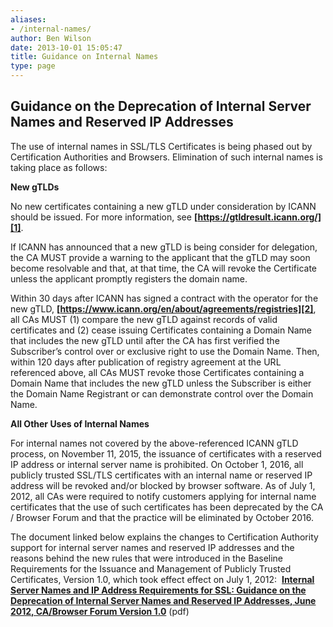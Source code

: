 ```yaml
---
aliases:
- /internal-names/
author: Ben Wilson
date: 2013-10-01 15:05:47
title: Guidance on Internal Names
type: page
---
```


## Guidance on the Deprecation of Internal Server Names and Reserved IP Addresses

The use of internal names in SSL/TLS Certificates is being phased out by Certification Authorities and Browsers. Elimination of such internal names is taking place as follows:

**New gTLDs**

No new certificates containing a new gTLD under consideration by ICANN should be issued. For more information, see **[https://gtldresult.icann.org/][1]**.

If ICANN has announced that a new gTLD is being consider for delegation, the CA MUST provide a warning to the applicant that the gTLD may soon become resolvable and that, at that time, the CA will revoke the Certificate unless the applicant promptly registers the domain name.

Within 30 days after ICANN has signed a contract with the operator for the new gTLD, **[https://www.icann.org/en/about/agreements/registries][2]**, all CAs MUST (1) compare the new gTLD against records of valid certificates and (2) cease issuing Certificates containing a Domain Name that includes the new gTLD until after the CA has first verified the Subscriber’s control over or exclusive right to use the Domain Name. Then, within 120 days after publication of registry agreement at the URL referenced above, all CAs MUST revoke those Certificates containing a Domain Name that includes the new gTLD unless the Subscriber is either the Domain Name Registrant or can demonstrate control over the Domain Name.

**All Other Uses of Internal Names**

For internal names not covered by the above-referenced ICANN gTLD process, on November 11, 2015, the issuance of certificates with a reserved IP address or internal server name is prohibited. On October 1, 2016, all publicly trusted SSL/TLS certificates with an internal name or reserved IP address will be revoked and/or blocked by browser software. As of July 1, 2012, all CAs were required to notify customers applying for internal name certificates that the use of such certificates has been deprecated by the CA / Browser Forum and that the practice will be eliminated by October 2016.

The document linked below explains the changes to Certification Authority support for internal server names and reserved IP addresses and the reasons behind the new rules that were introduced in the Baseline Requirements for the Issuance and Management of Publicly Trusted Certificates, Version 1.0, which took effect effect on July 1, 2012:  **[Internal Server Names and IP Address Requirements for SSL: Guidance on the Deprecation of Internal Server Names and Reserved IP Addresses, June 2012, CA/Browser Forum Version 1.0][3]** (pdf)

[1]: https://gtldresult.icann.org/ "New gTLD Application Status "
[2]: https://www.icann.org/en/about/agreements/registries "ICANN Registry Agreements for gTLDs"
[3]: /uploads/Guidance-Deprecated-Internal-Names.pdf